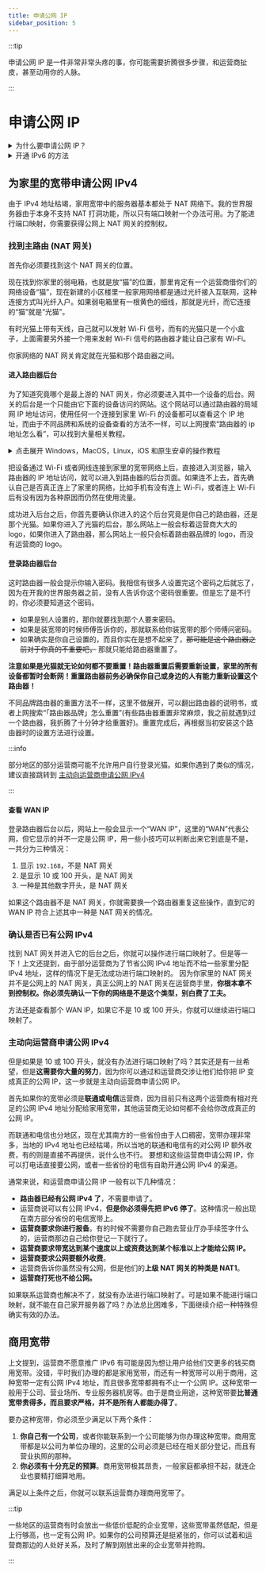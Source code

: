 ```yaml
---
title: 申请公网 IP
sidebar_position: 5
---
```

:::tip

申请公网 IP 是一件非常非常头疼的事，你可能需要折腾很多步骤，和运营商扯皮，甚至动用你的人脉。

:::

# 申请公网 IP

<details>
  <summary>为什么要申请公网 IP？</summary>

## IPv4 的枯竭和 IPv6 推广的层层阻力

从 IPv4 的格式可以看出，IPv4 共可以表示 4，294，967，296(40 亿) 个地址。然而由于一些特殊的规定，如 `192.168` 开头的 IP 地址只能用于内网，实际可以分配给互联网上计算机的 IP 地址远比总量要少。
本来 40 亿地址就不够地球上 70 亿人每人一个，更不幸的是，这些 IP 地址的分配还不均匀。美国的国防部和贝尔实验室就拥有上亿个 IPv4 地址，至于整个中国大陆拥有约 4 亿个，虽然很多，但是远不够 14 亿人分配。
为了让 IPv4 够分，出现了 NAT 技术。NAT 的原理是将一些电脑组成一个局域网，然后不给它们分配公网 IP，只让自己拥有公网 IP。那没有在公网上的 IP 地址怎么给访问公网上其他的服务器呢？
NAT 的网关就给局域网中的所有电脑都分配局域网 IP，然后让它们在访问互联网时经过自己。而被访问的服务器也是需要客户端的 IP 地址和端口的，此时 NAT 的网关就将客户端的端口绑定到自己公网 IP 的一个端口，这样对于服务器来说，就是 NAT 网关把自己假扮成了客户端，然后应客户端的要求和服务器进行通信。

这样电脑访问互联网上服务器的需求就解决了，可是如果 NAT 的局域网里有服务器该怎么办？这个服务器没有被分配到公网 IP，其他客户端用什么访问他？NAT  有两种方式可以实现服务器在公网提供服务：
第一种叫端口映射，NAT 网关主动把自己在公网上的一个端口的流量转发到局域网中对应 IP 的指定端口，这样局域网中特定服务器的特定端口就是 NAT 网关的公网 IP 上的一个端口，公网上其他客户端直接访问这个公网 IP 的这个端口，就可以访问到那个服务器上的特定服务了。
这样就实现了 NAT 中的服务器将自己的端口开放到公网。
第二种叫 NAT 打洞，与第一种方法不同的是，第一种 NAT 需要主动把服务器的局域网 IP 上的端口和自己在公网 IP 上的端口进行绑定，而这种方法完全不需要 NAT 主动做任何操作，只需要他进行正常的转换就可以了。
上文提到 NAT 为了让局域网中的电脑访问公网上的服务器，需要把自己的指定端口和指定内网 IP 上的端口之间的流量进行转发，双方就可以进行双向通信了。
那么就可以利用 NAT 的这个特性，首先让局域网中的服务器访问公网上的另一台服务器，让 NAT 去接上这根线，再让客户端也去访问公网上的那台服务器，让它的 NAT 也建立这个连接。
两边连接建立好后，这个服务器告诉双方彼此的 NAT 为这些连接准备的端口号，双方就可以通过彼此的 IP 地址和已经接好的这根线，透过 NAT 愉快地连接了。

随着互联网的发展，越来越多的人拥有了网络终端，而每个网络终端都需要一个 IP 地址来访问互联网。NAT 技术出现后，很多路由器都具备了这个功能。
因此每家只需要在自己办的宽带上接一个有 NAT 功能的路由器，然后把自己所有要上网的设备连接到这个路由器，就可以实现每户人家只需要一个 IPv4 地址。
然而这样的人家越来越多，就算一家只给一个 IPv4 地址然后让所有人自行准备路由器来搭建 NAT，IPv4 地址也已经不够分了。
于是运营商想了一个办法，他们自己准备了 NAT 网关，把几户人家的网线接到这个 NAT 网关下，就实现了这几户共用同一个公网 IP。这下对于运营商来说，公网 IP 终于是够用了。可是对于这几户人家来说，自己搭建服务器却成了难题：
虽然能控制自己的 NAT 网关，却无法控制运营商的 NAT 网关，由于端口映射需要 NAT 网关主动，这个方案就用不了了。
此时 NAT 打洞的方案仍然可行，可是这个方案对于联网用途本身要求很高，首先它需要服务端和客户端软件都支持特定的 NAT 打洞方式，而且它还需要服务端和客户端采用特殊的协议进行通信，对于现有的大部分从未考虑过 NAT 打洞方案的软件来说，这个办法也行不通。
就这样，被接到运营商的 NAT 下的设备就几乎都失去了成为服务器的能力。不过还好 IP 地址没到非常稀缺的程度，现在仍然有一些宽带可以分配到公网 IP，也就能掌握位于公网的 NAT 网关的控制权，并通过端口映射方案在局域网中搭建服务器。

造成以上种种现象的根本原因，其实就是 IPv4 太少了。为了解决这种现象，IPv6  特意加长了表示方式，看那长长的地址就知道，IPv6  的地址肯定是用不完了。事实上，IPv6  的地址一共有 3.4 百万亿亿亿亿个，确实是分不完啊！
难怪会有人说地球上的每一粒沙子都能分配到一个 IPv6 地址。IPv6  的出现打破了层层 NAT 的现状，让每台电脑都能重新获得公网 IP。然而 IPv6 由于和 IPv4 不兼容，在推广时遇到了大难题。
首先是现有的老旧设备需要更新，因为它们不支持新的 IPv6 协议。很多软件也需要大改，因为它们是专为 IPv4 设计的。要从 IPv4 更换到 IPv6，所需要进行的工作极其庞大，所以出现了 IPv4 和 IPv6 共存的方案，即双栈网络。
支持双栈的设备既可以使用 IPv4 工作也可以使用 IPv6 工作，而且为了加速 IPv4 的淘汰，很多设备会刻意地默认使用 IPv6 上网，在 IPv6 无法使用时再使用 IPv4。就这样，一段漫长的过渡阶段开始了。
越来越多的设备和网络开始支持 IPv6，可 IPv4 始 终无法淘汰，因为旧设备和旧软件实在是太多了。

可是近年来，据说 IPv6 的更新速度减缓了，据说主要是运营商尝到了 NAT 的甜头，因为套上运营商 NAT 后，用户就无法自行搭建服务器了，这样用户既不会用家用宽带提供未经审查的服务，也会被迫花更多钱去运营商那里购买昂贵的商用宽带，总地来说就是处处都利好了运营商，让他们既能给自己降低维护成本，又能让用户多给他们花钱。

</details>

<details>
  <summary>开通 IPv6 的方法</summary>

## 开通 IPv6

通常来说国内手机流量 (移动数据) 的网络环境在绝大部分地区已经支持 IPv6。然而由于设备老旧或配置不当等原因，很多宽带 (例如家里办的宽带，网吧、酒店、饭店等公共场所的免费 Wi-Fi ) 都仍然不支持 IPv6。
如果你想知道自己正在使用的网络是否支持 IPv6，可以访问这两个网站：`ipw.cn` 和 `testipv6.cn`，它们会告诉你你现在的网络对 IPv6 的支持情况。如果你的网络还不支持 IPv6，你可能需要自行操作来开启。
由于开通 IPv6 仅仅是一个开关，但是接触到这个开关的途径每个运营商、厂商和路由器品牌的方式都不同。下面仅给出 2024 年一种可能的方式，如果其中有步骤失效，可以上网搜索其他实现该步骤的方法，或者直接上网搜索其他方法操作。

1. 检查是否已经有 IPv6 :如果是 Windows 系统，先打开任务管理器，点击性能选项卡，侧边栏找到以太网点击，下面的信息如果有显示 IPv6 地址，而且前缀不是 `fe80`，那基本就证明是已经有 IPv6 了。
国内绝大多数都是 `2408` `2409` `240e` 开头，如果是其他的你也可以百度一下这个开头，没有说是内网地址或者虚拟机就行
2. 检查宽带是否有开通 IPv6 的条件，如果还不支持 IPv6 那么无法开通，只能换家运营商或者等运营商方面升级。有的时候宽带已经支持 IPv6，但是路由器并没有开启。路由器开启 IPv6，可以百度搜索`路由器品牌 + 怎么开 IPv6`。这里给出常见的华为路由器和 tplink 路由器的开启方法
    - 华为路由器：登录后台之后，点击顶部更多功能，侧边栏找到网络设置点击展开，选择 IPv6，打开开关，下面所有选项全选择自动配置，点击保存。
    切换到侧边栏里面的路由器信息页面，如果 IPv6 那一段显示出来的地址里面有不是 `fe80` 这种的 IPv6 地址 (可能也会有 fe80 开头的，别全都是就行)，那就是成功开启了 IPv6。
    - tplink 路由器：登录后台后点击底部路由设置，侧边栏找到 IPv6 设置点击，IPv6 功能调整为开启，WAN 口连接类型选择自动获取 IP 地址，点击保存。
    找到 IPv6 地址之后，跟上段华为路由器要求的效果一样就行。
如果按照上面的方法设置之后路由器里也显示 fe80 的地址，证明你的光猫也需要配置，或者宽带不支持 IPv6。现在仍然有一些小运营商和一些地区不支持 IPv6，因为网络铺设的成本在那，IPv6 的普及还需要时间。
3. 检查路由器的上网方式：此时先打开路由器的后台，查看路由器的上网方式。不会操作可以百度路由器品牌 + 怎么设置拨号上网。华为路由器点击顶部“我要上网”就可以看到上网方式，TP-Link 路由器点击底部路由设置，侧边栏找到上网设置，就可以看到上网方式。
如果这一步设置的是 DDNS(自动获取 IP 地址)，那就需要修改光猫设置。如果这一步设置的已经是拨号上网 (PPPOE)，那就证明你的运营商没有给你开 IPv6 或者不支持 IPv6。
你就可以直接跳过下面修改光猫的步骤，直接跟运营商报修说要开通 IPv6。
4. 修改光猫为桥接：下面需要修改光猫设置。如果安装师傅没给你超级密码，此时有以下三种解决办法：
    1. (成功率最高，但需要花钱) 在某宝某多搜索“光猫超级密码”，会有很多破解光猫超级密码的服务。这里有没有水深的情况我不清楚，我也没研究过，但是确实有些人在用这个途径，比较有效。
    2. (完全自行操作，社恐患者福音) 在搜索引擎搜索自己的运营商 + 光猫品牌 + 超级密码，然后在光猫后台挨个试。这是一个很漫长的过程，因为每个地区的运营商的默认超级密码都不同，甚至有可能你那边的运营商给你的密码是完全随机的，因此你在网上找到的大多数密码可能都不能用。
有了超级密码之后，登录光猫后台，先记下原来的帐号密码，然后将上网方式修改为桥接。运营商的光猫型号众多，没有主流的后台界面，这里需要大家上网搜索光猫型号 (在光猫的外壳，后台界面，底部的铭牌都有可能看到)+怎么改桥接，并根据实际情况灵活应对。这里对动手能力要求很高，单凭这个教程很难讲明白。
    3. 如果你搞不到超级密码，也可以直接报修，跟安装师傅说你要改桥接。大部分都会直接给改，一部分运营商的安装师傅会说需要给你报备，我家这个就是，我电话说完之后他说要给我报备，报备之后才能改桥接。
5. 使用路由器拨号：光猫改成桥接之后，进入路由器后台，将按上文查看上网方式的方法找到上网方式，改成拨号上网 (PPPoE)，填入在光猫后台找到的帐号密码并保存。
此时你家宽带的质量应该会有所提升，毕竟这次网关给到了路由器，自己的路由器性能一般都比运营商给的那个光猫的要好。此外一部分用联通电信宽带的路由器应该会直接有 IPv4 公网了。如果你是联通电信但仍然没有 IPv4 公网，可以报修说让他给开一下。
一些地方是可以给开的，一些地方会要求额外收费，或者直接不给开，毕竟 IPv4 资源紧缺，运营商能靠商宽捞一笔。这时候再去查看 IPv6 的情况，如果仍然没有，就可能是需要联系运营商开，或者运营商不支持了。
6. 折腾完路由器之后，回到服务器上，任务管理器里应该就显示公网 v6 地址了。要测试这个 v6 是不是真的生效了，可以访问 ipw.cn 或 testipv6.cn 测试。

自此服务器的 IPv6 已经全部配置完毕了。

</details>

## 为家里的宽带申请公网 IPv4

由于 IPv4 地址枯竭，家用宽带中的服务器基本都处于 NAT 网络下。我的世界服务器由于本身不支持 NAT 打洞功能，所以只有端口映射一个办法可用。为了能进行端口映射，你需要获得公网上 NAT 网关的控制权。

### 找到主路由 (NAT 网关)

首先你必须要找到这个 NAT 网关的位置。

现在找到你家里的弱电箱，也就是放“猫”的位置，那里肯定有一个运营商借你们的网络设备“猫”，现在新建的小区楼里一般家用网络都是通过光纤接入互联网，这种连接方式叫光纤入户。如果弱电箱里有一根黄色的细线，那就是光纤，而它连接的“猫”就是“光猫”。

有时光猫上带有天线，自己就可以发射 Wi-Fi 信号，而有的光猫只是一个小盒子，上面需要另外接一个用来发射 Wi-Fi 信号的路由器才能让自己家有 Wi-Fi。

你家网络的 NAT 网关肯定就在光猫和那个路由器之间。

#### 进入路由器后台

为了知道究竟哪个是最上游的 NAT 网关，你必须要进入其中一个设备的后台。网关的后台是一个只能由它下面的设备访问的网站。这个网站可以通过路由器的局域网 IP 地址访问，使用任何一个连接到家里 Wi-Fi 的设备都可以查看这个 IP 地址，而由于不同品牌和系统的设备查看的方法不一样，可以上网搜索“路由器的 ip 地址怎么看”，可以找到大量相关教程。

<details>
  <summary>点击展开 Windows，MacOS，Linux，iOS 和原生安卓的操作教程</summary>

- Windows：打开控制面板 (不知道怎么打开就按 Win+R 然后输入 Ctrl 回车)，点击网络和共享中心，查看活动网络下面会有一个网络几 (可能也叫别的名，反正就会显示一个网络)，点击右边那趟连接右边的蓝字，会弹出窗口“xxx 状态”，
点击详细信息再弹出一个窗口，里面的 IPv4 默认网关就是路由器的 IP 地址。
- MacOS：打开设置 (不知道的就点击菜单栏上苹果菜单展开点系统设置，旧版系统叫系统偏好设置)，点击网络，然后里面哪个绿灯了就点哪个，点进去之后点击右边有一个叫详细信息的按钮，点击会弹窗，左边选择 TCP/IP，右边显示的路由器那个地址就是自己的路由器地址。
- Linux：执行`ip route`命令，第一行输出就是路由器 IP 地址。
- iOS：进入设置，进入 WLAN，自己已经连接的 Wi-Fi 右侧会有一个蓝色的 i，往下翻，路由器那行的 IP 地址就是路由器地址。
- 原生安卓：进入设置，进入网络和互联网，旧版系统进入 WLAN，新版系统进入互联网，点击连接的那个 Wi-Fi 右边的齿轮，往下翻会有一个网关 (如果没有但是有个高级就把那个高级展开)，网关显示的就是路由器的地址。

</details>

把设备通过 Wi-Fi 或者网线连接到家里的宽带网络上后，直接进入浏览器，输入路由器的 IP 地址访问，就可以进入到路由器的后台页面。如果连不上去，首先确认自己是否真正连上了家里的网络，比如手机有没有连上 Wi-Fi，或者连上 Wi-Fi 后有没有因为各种原因而仍然在使用流量。

成功进入后台之后，你首先要确认你进入的这个后台究竟是你自己的路由器，还是那个光猫。如果你进入了光猫的后台，那么网站上一般会标着运营商大大的 logo，如果你进入了路由器，那么网站上一般只会标着路由器品牌的 logo，而没有运营商的 logo。

#### 登录路由器后台

这时路由器一般会提示你输入密码。我相信有很多人设置完这个密码之后就忘了，因为在开我的世界服务器之前，没有人告诉你这个密码很重要。但是忘了是不行的，你必须要知道这个密码。

- 如果是别人设置的，那你就要找到那个人要来密码。
- 如果是装宽带的时候师傅告诉你的，那就联系给你装宽带的那个师傅问密码。
- 如果确实是你自己设置的，而且你实在是想不起来了，~~那可能是这个路由器之前对于你真的不重要吧，~~ 那就只能给路由器重置了。

**注意如果是光猫就无论如何都不要重置！路由器重置后需要重新设置，家里的所有设备都暂时会断网！重置路由器前务必确保你自己或身边的人有能力重新设置这个路由器！**

不同品牌路由器的重置方法不一样，这里不做展开，可以翻出路由器的说明书，或者上网搜索“「路由器品牌」怎么重置”(有些路由器重置非常麻烦，我之前就遇到过一个路由器，我折腾了十分钟才给重置好)。重置完成后，再根据当初安装这个路由器时的设置方法进行设置。

:::info

部分地区的部分运营商可能不允许用户自行登录光猫。如果你遇到了类似的情况，建议直接跳转到 [主动向运营商申请公网 IPv4](#主动向运营商申请公网-ipv4)

:::

#### 查看 WAN IP

登录路由器后台以后，网站上一般会显示一个“WAN IP”，这里的“WAN”代表公网，但它显示的并不一定是公网 IP，用一些小技巧可以判断出来它到底是不是，一共分为三种情况：

1. 显示 `192.168`，不是 NAT 网关
2. 是显示 10  或 100 开头，是 NAT 网关
3. 一种是其他数字开头，是 NAT 网关

如果这个路由器不是 NAT 网关，你就需要换一个路由器重复这些操作，直到它的 WAN IP 符合上述其中一种是 NAT 网关的情况。

### 确认是否已有公网 IPv4

找到 NAT 网关并进入它的后台之后，你就可以操作进行端口映射了。但是等一下！上文还提到，由于部分运营商为了节省公网 IPv4 地址而不给一些家里分配 IPv4 地址，这样的情况下是无法成功进行端口映射的。
因为你家里的 NAT 网关并不是公网上的 NAT 网关，真正公网上的 NAT 网关在运营商手里，**你根本拿不到控制权。你必须先确认一下你的网络是不是这个类型，别白费了工夫。**

方法还是查看那个 WAN IP，如果它不是 10 或 100 开头，你就可以继续进行端口映射了。

### 主动向运营商申请公网 IPv4

但是如果是 10 或 100 开头，就没有办法进行端口映射了吗？其实还是有一丝希望，但是**这需要你大量的努力**，因为你可以通过和运营商交涉让他们给你把 IP 变成真正的公网 IP，这一步就是主动向运营商申请公网 IP。

首先如果你的宽带必须是**联通或电信**运营商，因为目前只有这两个运营商有相对充足的公网 IPv4 地址分配给家用宽带，其他运营商无论如何都不会给你改成真正的公网 IP。

而联通和电信也分地区，现在尤其南方的一些省份由于人口稠密，宽带办理非常多，当地的 IPv4 地址也已经枯竭，所以当地的联通和电信有的对公网 IP 额外收费，有的则是直接不再提供，说什么也不行。
要想和这些运营商申请公网 IP，你可以打电话直接要公网，或者一些省份的电信有自助开通公网 IPv4 的渠道。

通常来说，和运营商申请公网 IP 一般有以下几种情况：

- **路由器已经有公网 IPv4 了**，不需要申请了。
- 运营商说可以有公网 IPv4，**但是你必须得先把 IPv6 停了**。这种情况一般出现在南方部分省份的电信宽带上。
- **运营商要求你进行报备**。有的时候不需要你自己跑去营业厅办手续签字什么的，运营商那边自己给你登记一下就行了。
- **运营商要求带宽达到某个速度以上或资费达到某个标准以上才能给公网 IP。**
- **运营商要求公网要额外收费**。
- 运营商告诉你虽然没有公网，但是他们的**上级 NAT 网关的种类是 NAT1**。
- **运营商打死也不给公网。**

如果联系运营商也解决不了，就没有办法进行端口映射了。可是如果不能进行端口映射，就不能在自己家开服务器了吗？办法总比困难多，下面继续介绍一种特殊但确实有效的办法。

## 商用宽带

上文提到，运营商不愿意推广 IPv6 有可能是因为想让用户给他们交更多的钱买商用宽带。没错，平时我们办理的都是家用宽带，而还有一种宽带可以用于商用，这种宽带一定有公网 IPv4 地址，而且很多宽带都拥有不止一个公网 IP。这种宽带一般用于公司、营业场所、专业服务器机房等。由于是商业用途，这种宽带要**比普通宽带贵得多，而且要求严格，并不是所有人都能办得了**。

要办这种宽带，你必须至少满足以下两个条件：

1. **你自己有一个公司**，或者你能联系到一个公司能够为你办理这种宽带。商用宽带都是以公司为单位办理的，这里的公司必须是已经在相关部分登记，而且有营业执照的那种。
2. **你必须有十分充足的预算**。商用宽带极其昂贵，一般家庭都承担不起，就连企业也要精打细算地用。

满足以上条件之后，你就可以联系运营商办理商用宽带了。

:::tip

一些地区的运营商有时会放出一些低价低配的企业宽带，这些宽带虽然低配，但是上行够高，也一定有公网 IP。如果你的公司预算还是挺紧张的，你可以试着和运营商那边的人处好关系，及时了解到刚放出来的企业宽带并抢购。

:::
